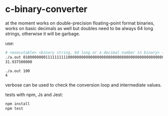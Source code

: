 # c-binary-converter

at the moment works on double-precision floating-point format binaries, works on basic decimals as well but doubles need to be always 64 long strings, otherwise it will be garbage.

use:
```sh
# <executable> <binary string, 64 long or a decimal number in binary> (--verbose|-v for more prints) 
./a.out 0100000000111111111100000000000000000000000000000000000000000000
31.937500000

./a.out 100
4
```

verbose can be used to check the conversion loop and intermediate values.

tests with npm, Js and Jest: 

```sh
npm install
npm test
```